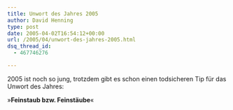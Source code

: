 ```yaml
---
title: Unwort des Jahres 2005
author: David Henning
type: post
date: 2005-04-02T16:54:12+00:00
url: /2005/04/unwort-des-jahres-2005.html
dsq_thread_id:
  - 467746276

---
```

2005 ist noch so jung, trotzdem gibt es schon einen todsicheren Tip für das Unwort des Jahres:

»**Feinstaub bzw. Feinstäube**«